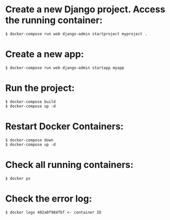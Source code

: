 # Create a new Django project. Access the running container:
    $ docker-compose run web django-admin startproject myproject .

# Create a new app:
    $ docker-compose run web django-admin startapp myapp

# Run the project:
    $ docker-compose build
    $ docker-compose up -d

# Restart Docker Containers:
    $ docker-compose down
    $ docker-compose up -d
    
# Check all running containers:
    $ docker ps

# Check the error log:
    $ docker logs 402a0f984fbf <- container ID
